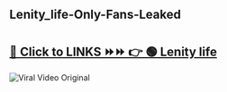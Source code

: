 
 ## Lenity_life-Only-Fans-Leaked

# <h2><a href="https://clipsfans.com/Lenity_life&ref=git">🔗 Click to LINKS ⏩⏩ 👉 🟢 Lenity life </a></h2>

<a href="https://clipsfans.com/Lenity_life&ref=git" rel="nofollow" data-target="animated-image.originalLink"><img src="https://i.ibb.co.com/xMMVF88/686577567.gif" alt="Viral Video Original" style="max-width: 100%; display: inline-block;" data-target="animated-image.originalImage"></a>
